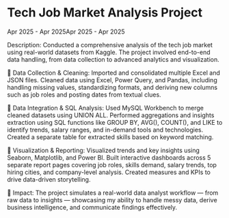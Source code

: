 # Tech Job Market Analysis Project
Apr 2025 - Apr 2025Apr 2025 - Apr 2025 

Description:
Conducted a comprehensive analysis of the tech job market using real-world datasets from Kaggle. The project involved end-to-end data handling, from data collection to advanced analytics and visualization.

🔹 Data Collection & Cleaning:
Imported and consolidated multiple Excel and JSON files. Cleaned data using Excel, Power Query, and Pandas, including handling missing values, standardizing formats, and deriving new columns such as job roles and posting dates from textual clues.

🔹 Data Integration & SQL Analysis:
Used MySQL Workbench to merge cleaned datasets using UNION ALL. Performed aggregations and insights extraction using SQL functions like GROUP BY, AVG(), COUNT(), and LIKE to identify trends, salary ranges, and in-demand tools and technologies. Created a separate table for extracted skills based on keyword matching.

🔹 Visualization & Reporting:
Visualized trends and key insights using Seaborn, Matplotlib, and Power BI. Built interactive dashboards across 5 separate report pages covering job roles, skills demand, salary trends, top hiring cities, and company-level analysis. Created measures and KPIs to drive data-driven storytelling.

🔹 Impact:
The project simulates a real-world data analyst workflow — from raw data to insights — showcasing my ability to handle messy data, derive business intelligence, and communicate findings effectively.
